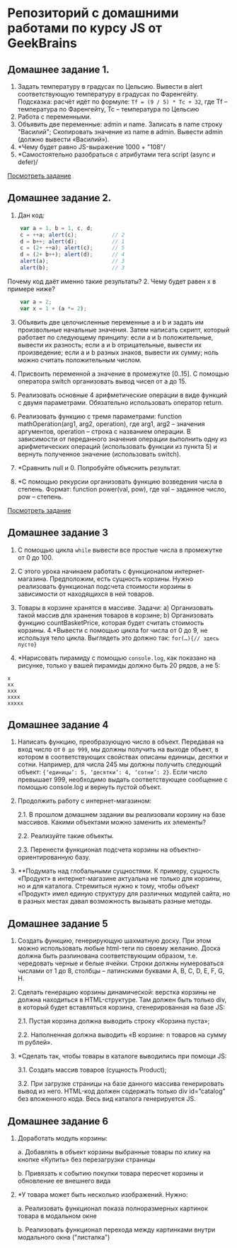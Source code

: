 # Репозиторий с домашними работами по курсу JS от GeekBrains

## Домашнее задание 1.
1. Задать температуру в градусах по Цельсию. Вывести в alert соответствующую температуру в градусах по Фаренгейту. Подсказка: расчёт идёт по формуле: `Tf = (9 / 5) * Tc + 32`, где Tf – температура по Фаренгейту, Tc – температура по Цельсию
2. Работа с переменными.
3. Объявить две переменные: admin и name. Записать в name строку "Василий"; Скопировать значение из name в admin. Вывести admin (должно вывести «Василий»).
4. *Чему будет равно JS-выражение 1000 + "108"/
5. *Самостоятельно разобраться с атрибутами тега script (async и defer)/

[Посмотреть задание](/tree/master/HW1)

## Домашнее задание 2.

1. Дан код:
```javascript
    var a = 1, b = 1, c, d;
    c = ++a; alert(c);           // 2
    d = b++; alert(d);           // 1
    c = (2+ ++a); alert(c);      // 5
    d = (2+ b++); alert(d);      // 4
    alert(a);                    // 3
    alert(b);                    // 3
```
Почему код даёт именно такие результаты?
2. Чему будет равен x в примере ниже?

```javascript
    var a = 2;
    var x = 1 + (a *= 2);
```

3. Объявить две целочисленные переменные a и b и задать им произвольные начальные значения. Затем написать скрипт, который работает по следующему принципу:
если a и b положительные, вывести их разность;
если а и b отрицательные, вывести их произведение;
если а и b разных знаков, вывести их сумму; ноль можно считать положительным числом.

4. Присвоить переменной а значение в промежутке [0..15]. С помощью оператора switch организовать вывод чисел от a до 15.
5. Реализовать основные 4 арифметические операции в виде функций с двумя параметрами. Обязательно использовать оператор return.
6. Реализовать функцию с тремя параметрами: function mathOperation(arg1, arg2, operation), где arg1, arg2 – значения аргументов, operation – строка с названием операции. В зависимости от переданного значения операции выполнить одну из арифметических операций (использовать функции из пункта 5) и вернуть полученное значение (использовать switch).

7. *Сравнить null и 0. Попробуйте объяснить результат.
8. *С помощью рекурсии организовать функцию возведения числа в степень. Формат: function power(val, pow), где val – заданное число, pow – степень.

[Посмотреть задание](/tree/master/HW2)

## Домашнее задание 3

1. С помощью цикла `while` вывести все простые числа в промежутке от 0 до 100.

2. С этого урока начинаем работать с функционалом интернет-магазина. Предположим, есть сущность корзины. Нужно реализовать функционал подсчета стоимости корзины в зависимости от находящихся в ней товаров.

3. Товары в корзине хранятся в массиве. Задачи:
a) Организовать такой массив для хранения товаров в корзине;
b) Организовать функцию countBasketPrice, которая будет считать стоимость корзины.
4.*Вывести с помощью цикла for числа от 0 до 9, не используя тело цикла. Выглядеть это должно так:
`for(…){// здесь пусто}`

5. *Нарисовать пирамиду с помощью `console.log`, как показано на рисунке, только у вашей пирамиды должно быть 20 рядов, а не 5:
```
x
xx
xxx
xxxx
xxxxx
```

## Домашнее задание 4

1. Написать функцию, преобразующую число в объект. Передавая на вход число от `0 до 999`, мы должны получить на выходе объект, в котором в соответствующих свойствах описаны единицы, десятки и сотни. Например, для числа 245 мы должны получить следующий объект: `{‘единицы’: 5, ‘десятки’: 4, ‘сотни’: 2}`. Если число превышает 999, необходимо выдать соответствующее сообщение с помощью console.log и вернуть пустой объект.

2. Продолжить работу с интернет-магазином:

    2.1. В прошлом домашнем задании вы реализовали корзину на базе массивов. Какими объектами можно заменить их элементы?

    2.2. Реализуйте такие объекты.

    2.3. Перенести функционал подсчета корзины на объектно-ориентированную базу.

3. **Подумать над глобальными сущностями. К примеру, сущность «Продукт» в интернет-магазине актуальна не только для корзины, но и для каталога. Стремиться нужно к тому, чтобы объект «Продукт» имел единую структуру для различных модулей сайта, но в разных местах давал возможность вызывать разные методы.


## Домашнее задание 5

1. Создать функцию, генерирующую шахматную доску. При этом можно использовать любые html-теги по своему желанию. Доска должна быть разлинована соответствующим образом, т.е. чередовать черные и белые ячейки. Строки должны нумероваться числами от 1 до 8, столбцы – латинскими буквами A, B, C, D, E, F, G, H.

2. Сделать генерацию корзины динамической: верстка корзины не должна находиться в HTML-структуре. Там должен быть только div, в который будет вставляться корзина, сгенерированная на базе JS:

    2.1. Пустая корзина должна выводить строку «Корзина пуста»;

    2.2. Наполненная должна выводить «В корзине: n товаров на сумму m рублей».

3. *Сделать так, чтобы товары в каталоге выводились при помощи JS:

    3.1. Создать массив товаров (сущность Product);

    3.2. При загрузке страницы на базе данного массива генерировать вывод из него. HTML-код должен содержать только div id=”catalog” без вложенного кода. Весь вид каталога генерируется JS.


## Домашнее задание 6

1. Доработать модуль корзины:

    a. Добавлять в объект корзины выбранные товары по клику на кнопке «Купить» без перезагрузки страницы

    b. Привязать к событию покупки товара пересчет корзины и обновление ее внешнего вида

2. *У товара может быть несколько изображений. Нужно:

    a. Реализовать функционал показа полноразмерных картинок товара в модальном окне

    b. Реализовать функционал перехода между картинками внутри модального окна ("листалка")
